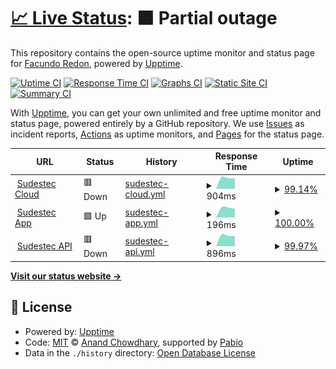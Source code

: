 # [📈 Live Status](https://facu8990.github.io/status): <!--live status--> **🟧 Partial outage**

This repository contains the open-source uptime monitor and status page for [Facundo Redon](sudestec.ar), powered by [Upptime](https://github.com/upptime/upptime).

[![Uptime CI](https://github.com/facu8990/status/workflows/Uptime%20CI/badge.svg)](https://github.com/facu8990/status/actions?query=workflow%3A%22Uptime+CI%22)
[![Response Time CI](https://github.com/facu8990/status/workflows/Response%20Time%20CI/badge.svg)](https://github.com/facu8990/status/actions?query=workflow%3A%22Response+Time+CI%22)
[![Graphs CI](https://github.com/facu8990/status/workflows/Graphs%20CI/badge.svg)](https://github.com/facu8990/status/actions?query=workflow%3A%22Graphs+CI%22)
[![Static Site CI](https://github.com/facu8990/status/workflows/Static%20Site%20CI/badge.svg)](https://github.com/facu8990/status/actions?query=workflow%3A%22Static+Site+CI%22)
[![Summary CI](https://github.com/facu8990/status/workflows/Summary%20CI/badge.svg)](https://github.com/facu8990/status/actions?query=workflow%3A%22Summary+CI%22)

With [Upptime](https://upptime.js.org), you can get your own unlimited and free uptime monitor and status page, powered entirely by a GitHub repository. We use [Issues](https://github.com/facu8990/status/issues) as incident reports, [Actions](https://github.com/facu8990/status/actions) as uptime monitors, and [Pages](https://facu8990.github.io/status) for the status page.

<!--start: status pages-->
<!-- This summary is generated by Upptime (https://github.com/upptime/upptime) -->
<!-- Do not edit this manually, your changes will be overwritten -->
<!-- prettier-ignore -->
| URL | Status | History | Response Time | Uptime |
| --- | ------ | ------- | ------------- | ------ |
| <img alt="" src="https://icons.duckduckgo.com/ip3/own.sudestec.ar.ico" height="13"> [Sudestec Cloud](https://own.sudestec.ar/login) | 🟥 Down | [sudestec-cloud.yml](https://github.com/facu8990/status/commits/HEAD/history/sudestec-cloud.yml) | <details><summary><img alt="Response time graph" src="./graphs/sudestec-cloud/response-time-week.png" height="20"> 904ms</summary><br><a href="https://facu8990.github.io/status/history/sudestec-cloud"><img alt="Response time 904" src="https://img.shields.io/endpoint?url=https%3A%2F%2Fraw.githubusercontent.com%2Ffacu8990%2Fstatus%2FHEAD%2Fapi%2Fsudestec-cloud%2Fresponse-time.json"></a><br><a href="https://facu8990.github.io/status/history/sudestec-cloud"><img alt="24-hour response time 904" src="https://img.shields.io/endpoint?url=https%3A%2F%2Fraw.githubusercontent.com%2Ffacu8990%2Fstatus%2FHEAD%2Fapi%2Fsudestec-cloud%2Fresponse-time-day.json"></a><br><a href="https://facu8990.github.io/status/history/sudestec-cloud"><img alt="7-day response time 904" src="https://img.shields.io/endpoint?url=https%3A%2F%2Fraw.githubusercontent.com%2Ffacu8990%2Fstatus%2FHEAD%2Fapi%2Fsudestec-cloud%2Fresponse-time-week.json"></a><br><a href="https://facu8990.github.io/status/history/sudestec-cloud"><img alt="30-day response time 904" src="https://img.shields.io/endpoint?url=https%3A%2F%2Fraw.githubusercontent.com%2Ffacu8990%2Fstatus%2FHEAD%2Fapi%2Fsudestec-cloud%2Fresponse-time-month.json"></a><br><a href="https://facu8990.github.io/status/history/sudestec-cloud"><img alt="1-year response time 904" src="https://img.shields.io/endpoint?url=https%3A%2F%2Fraw.githubusercontent.com%2Ffacu8990%2Fstatus%2FHEAD%2Fapi%2Fsudestec-cloud%2Fresponse-time-year.json"></a></details> | <details><summary><a href="https://facu8990.github.io/status/history/sudestec-cloud">99.14%</a></summary><a href="https://facu8990.github.io/status/history/sudestec-cloud"><img alt="All-time uptime 99.14%" src="https://img.shields.io/endpoint?url=https%3A%2F%2Fraw.githubusercontent.com%2Ffacu8990%2Fstatus%2FHEAD%2Fapi%2Fsudestec-cloud%2Fuptime.json"></a><br><a href="https://facu8990.github.io/status/history/sudestec-cloud"><img alt="24-hour uptime 99.14%" src="https://img.shields.io/endpoint?url=https%3A%2F%2Fraw.githubusercontent.com%2Ffacu8990%2Fstatus%2FHEAD%2Fapi%2Fsudestec-cloud%2Fuptime-day.json"></a><br><a href="https://facu8990.github.io/status/history/sudestec-cloud"><img alt="7-day uptime 99.14%" src="https://img.shields.io/endpoint?url=https%3A%2F%2Fraw.githubusercontent.com%2Ffacu8990%2Fstatus%2FHEAD%2Fapi%2Fsudestec-cloud%2Fuptime-week.json"></a><br><a href="https://facu8990.github.io/status/history/sudestec-cloud"><img alt="30-day uptime 99.14%" src="https://img.shields.io/endpoint?url=https%3A%2F%2Fraw.githubusercontent.com%2Ffacu8990%2Fstatus%2FHEAD%2Fapi%2Fsudestec-cloud%2Fuptime-month.json"></a><br><a href="https://facu8990.github.io/status/history/sudestec-cloud"><img alt="1-year uptime 99.14%" src="https://img.shields.io/endpoint?url=https%3A%2F%2Fraw.githubusercontent.com%2Ffacu8990%2Fstatus%2FHEAD%2Fapi%2Fsudestec-cloud%2Fuptime-year.json"></a></details>
| <img alt="" src="https://icons.duckduckgo.com/ip3/app.sudestec.ar.ico" height="13"> [Sudestec App](https://app.sudestec.ar) | 🟩 Up | [sudestec-app.yml](https://github.com/facu8990/status/commits/HEAD/history/sudestec-app.yml) | <details><summary><img alt="Response time graph" src="./graphs/sudestec-app/response-time-week.png" height="20"> 196ms</summary><br><a href="https://facu8990.github.io/status/history/sudestec-app"><img alt="Response time 196" src="https://img.shields.io/endpoint?url=https%3A%2F%2Fraw.githubusercontent.com%2Ffacu8990%2Fstatus%2FHEAD%2Fapi%2Fsudestec-app%2Fresponse-time.json"></a><br><a href="https://facu8990.github.io/status/history/sudestec-app"><img alt="24-hour response time 196" src="https://img.shields.io/endpoint?url=https%3A%2F%2Fraw.githubusercontent.com%2Ffacu8990%2Fstatus%2FHEAD%2Fapi%2Fsudestec-app%2Fresponse-time-day.json"></a><br><a href="https://facu8990.github.io/status/history/sudestec-app"><img alt="7-day response time 196" src="https://img.shields.io/endpoint?url=https%3A%2F%2Fraw.githubusercontent.com%2Ffacu8990%2Fstatus%2FHEAD%2Fapi%2Fsudestec-app%2Fresponse-time-week.json"></a><br><a href="https://facu8990.github.io/status/history/sudestec-app"><img alt="30-day response time 196" src="https://img.shields.io/endpoint?url=https%3A%2F%2Fraw.githubusercontent.com%2Ffacu8990%2Fstatus%2FHEAD%2Fapi%2Fsudestec-app%2Fresponse-time-month.json"></a><br><a href="https://facu8990.github.io/status/history/sudestec-app"><img alt="1-year response time 196" src="https://img.shields.io/endpoint?url=https%3A%2F%2Fraw.githubusercontent.com%2Ffacu8990%2Fstatus%2FHEAD%2Fapi%2Fsudestec-app%2Fresponse-time-year.json"></a></details> | <details><summary><a href="https://facu8990.github.io/status/history/sudestec-app">100.00%</a></summary><a href="https://facu8990.github.io/status/history/sudestec-app"><img alt="All-time uptime 100.00%" src="https://img.shields.io/endpoint?url=https%3A%2F%2Fraw.githubusercontent.com%2Ffacu8990%2Fstatus%2FHEAD%2Fapi%2Fsudestec-app%2Fuptime.json"></a><br><a href="https://facu8990.github.io/status/history/sudestec-app"><img alt="24-hour uptime 100.00%" src="https://img.shields.io/endpoint?url=https%3A%2F%2Fraw.githubusercontent.com%2Ffacu8990%2Fstatus%2FHEAD%2Fapi%2Fsudestec-app%2Fuptime-day.json"></a><br><a href="https://facu8990.github.io/status/history/sudestec-app"><img alt="7-day uptime 100.00%" src="https://img.shields.io/endpoint?url=https%3A%2F%2Fraw.githubusercontent.com%2Ffacu8990%2Fstatus%2FHEAD%2Fapi%2Fsudestec-app%2Fuptime-week.json"></a><br><a href="https://facu8990.github.io/status/history/sudestec-app"><img alt="30-day uptime 100.00%" src="https://img.shields.io/endpoint?url=https%3A%2F%2Fraw.githubusercontent.com%2Ffacu8990%2Fstatus%2FHEAD%2Fapi%2Fsudestec-app%2Fuptime-month.json"></a><br><a href="https://facu8990.github.io/status/history/sudestec-app"><img alt="1-year uptime 100.00%" src="https://img.shields.io/endpoint?url=https%3A%2F%2Fraw.githubusercontent.com%2Ffacu8990%2Fstatus%2FHEAD%2Fapi%2Fsudestec-app%2Fuptime-year.json"></a></details>
| <img alt="" src="https://icons.duckduckgo.com/ip3/api.sudestec.ar.ico" height="13"> [Sudestec API](https://api.sudestec.ar/_/#/login) | 🟥 Down | [sudestec-api.yml](https://github.com/facu8990/status/commits/HEAD/history/sudestec-api.yml) | <details><summary><img alt="Response time graph" src="./graphs/sudestec-api/response-time-week.png" height="20"> 896ms</summary><br><a href="https://facu8990.github.io/status/history/sudestec-api"><img alt="Response time 896" src="https://img.shields.io/endpoint?url=https%3A%2F%2Fraw.githubusercontent.com%2Ffacu8990%2Fstatus%2FHEAD%2Fapi%2Fsudestec-api%2Fresponse-time.json"></a><br><a href="https://facu8990.github.io/status/history/sudestec-api"><img alt="24-hour response time 896" src="https://img.shields.io/endpoint?url=https%3A%2F%2Fraw.githubusercontent.com%2Ffacu8990%2Fstatus%2FHEAD%2Fapi%2Fsudestec-api%2Fresponse-time-day.json"></a><br><a href="https://facu8990.github.io/status/history/sudestec-api"><img alt="7-day response time 896" src="https://img.shields.io/endpoint?url=https%3A%2F%2Fraw.githubusercontent.com%2Ffacu8990%2Fstatus%2FHEAD%2Fapi%2Fsudestec-api%2Fresponse-time-week.json"></a><br><a href="https://facu8990.github.io/status/history/sudestec-api"><img alt="30-day response time 896" src="https://img.shields.io/endpoint?url=https%3A%2F%2Fraw.githubusercontent.com%2Ffacu8990%2Fstatus%2FHEAD%2Fapi%2Fsudestec-api%2Fresponse-time-month.json"></a><br><a href="https://facu8990.github.io/status/history/sudestec-api"><img alt="1-year response time 896" src="https://img.shields.io/endpoint?url=https%3A%2F%2Fraw.githubusercontent.com%2Ffacu8990%2Fstatus%2FHEAD%2Fapi%2Fsudestec-api%2Fresponse-time-year.json"></a></details> | <details><summary><a href="https://facu8990.github.io/status/history/sudestec-api">99.97%</a></summary><a href="https://facu8990.github.io/status/history/sudestec-api"><img alt="All-time uptime 99.97%" src="https://img.shields.io/endpoint?url=https%3A%2F%2Fraw.githubusercontent.com%2Ffacu8990%2Fstatus%2FHEAD%2Fapi%2Fsudestec-api%2Fuptime.json"></a><br><a href="https://facu8990.github.io/status/history/sudestec-api"><img alt="24-hour uptime 99.97%" src="https://img.shields.io/endpoint?url=https%3A%2F%2Fraw.githubusercontent.com%2Ffacu8990%2Fstatus%2FHEAD%2Fapi%2Fsudestec-api%2Fuptime-day.json"></a><br><a href="https://facu8990.github.io/status/history/sudestec-api"><img alt="7-day uptime 99.97%" src="https://img.shields.io/endpoint?url=https%3A%2F%2Fraw.githubusercontent.com%2Ffacu8990%2Fstatus%2FHEAD%2Fapi%2Fsudestec-api%2Fuptime-week.json"></a><br><a href="https://facu8990.github.io/status/history/sudestec-api"><img alt="30-day uptime 99.97%" src="https://img.shields.io/endpoint?url=https%3A%2F%2Fraw.githubusercontent.com%2Ffacu8990%2Fstatus%2FHEAD%2Fapi%2Fsudestec-api%2Fuptime-month.json"></a><br><a href="https://facu8990.github.io/status/history/sudestec-api"><img alt="1-year uptime 99.97%" src="https://img.shields.io/endpoint?url=https%3A%2F%2Fraw.githubusercontent.com%2Ffacu8990%2Fstatus%2FHEAD%2Fapi%2Fsudestec-api%2Fuptime-year.json"></a></details>

<!--end: status pages-->

[**Visit our status website →**](https://facu8990.github.io/status)

## 📄 License

- Powered by: [Upptime](https://github.com/upptime/upptime)
- Code: [MIT](./LICENSE) © [Anand Chowdhary](https://anandchowdhary.com), supported by [Pabio](https://pabio.com)
- Data in the `./history` directory: [Open Database License](https://opendatacommons.org/licenses/odbl/1-0/)
